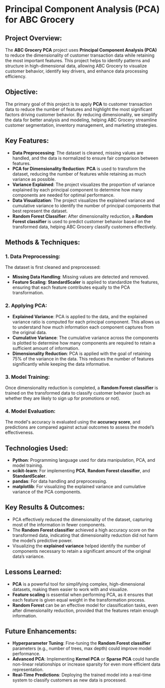 # Principal Component Analysis (PCA) for ABC Grocery

## Project Overview:
The **ABC Grocery PCA** project uses **Principal Component Analysis (PCA)** to reduce the dimensionality of customer transaction data while retaining the most important features. This project helps to identify patterns and structure in high-dimensional data, allowing ABC Grocery to visualize customer behavior, identify key drivers, and enhance data processing efficiency.

## Objective:
The primary goal of this project is to apply **PCA** to customer transaction data to reduce the number of features and highlight the most significant factors driving customer behavior. By reducing dimensionality, we simplify the data for better analysis and modeling, helping ABC Grocery streamline customer segmentation, inventory management, and marketing strategies.

## Key Features:
- **Data Preprocessing**: The dataset is cleaned, missing values are handled, and the data is normalized to ensure fair comparison between features.
- **PCA for Dimensionality Reduction**: **PCA** is used to transform the dataset, reducing the number of features while retaining as much variance as possible.
- **Variance Explained**: The project visualizes the proportion of variance explained by each principal component to determine how many components are needed for optimal performance.
- **Data Visualization**: The project visualizes the explained variance and cumulative variance to identify the number of principal components that best represent the dataset.
- **Random Forest Classifier**: After dimensionality reduction, a **Random Forest classifier** is used to predict customer behavior based on the transformed data, helping ABC Grocery classify customers effectively.

## Methods & Techniques:

### **1. Data Preprocessing**:
The dataset is first cleaned and preprocessed:
- **Missing Data Handling**: Missing values are detected and removed.
- **Feature Scaling**: **StandardScaler** is applied to standardize the features, ensuring that each feature contributes equally to the PCA transformation.

### **2. Applying PCA**:
- **Explained Variance**: PCA is applied to the data, and the explained variance ratio is computed for each principal component. This allows us to understand how much information each component captures from the original data.
- **Cumulative Variance**: The cumulative variance across the components is plotted to determine how many components are required to retain a sufficient amount of information.
- **Dimensionality Reduction**: PCA is applied with the goal of retaining 75% of the variance in the data. This reduces the number of features significantly while keeping the data informative.

### **3. Model Training**:
Once dimensionality reduction is completed, a **Random Forest classifier** is trained on the transformed data to classify customer behavior (such as whether they are likely to sign up for promotions or not).

### **4. Model Evaluation**:
The model's accuracy is evaluated using the **accuracy score**, and predictions are compared against actual outcomes to assess the model’s effectiveness.

## Technologies Used:
- **Python**: Programming language used for data manipulation, PCA, and model training.
- **scikit-learn**: For implementing **PCA**, **Random Forest classifier**, and **StandardScaler**.
- **pandas**: For data handling and preprocessing.
- **matplotlib**: For visualizing the explained variance and cumulative variance of the PCA components.

## Key Results & Outcomes:
- PCA effectively reduced the dimensionality of the dataset, capturing most of the information in fewer components.
- The **Random Forest classifier** achieved a high accuracy score on the transformed data, indicating that dimensionality reduction did not harm the model’s predictive power.
- Visualizing the **explained variance** helped identify the number of components necessary to retain a significant amount of the original data’s variance.

## Lessons Learned:
- **PCA** is a powerful tool for simplifying complex, high-dimensional datasets, making them easier to work with and visualize.
- **Feature scaling** is essential when performing PCA, as it ensures that each feature is given equal weight in the transformation process.
- **Random Forest** can be an effective model for classification tasks, even after dimensionality reduction, provided that the features retain enough information.

## Future Enhancements:
- **Hyperparameter Tuning**: Fine-tuning the **Random Forest classifier** parameters (e.g., number of trees, max depth) could improve model performance.
- **Advanced PCA**: Implementing **Kernel PCA** or **Sparse PCA** could handle non-linear relationships or increase sparsity for even more efficient data representation.
- **Real-Time Predictions**: Deploying the trained model into a real-time system to classify customers as new data is processed.
